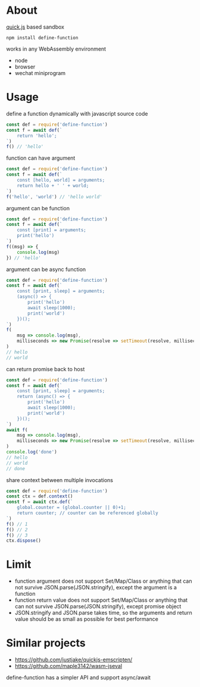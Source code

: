 # About

[quick.js](https://bellard.org/quickjs/) based sandbox

```
npm install define-function
```

works in any WebAssembly environment

* node
* browser
* wechat miniprogram

# Usage

define a function dynamically with javascript source code

```js
const def = require('define-function')
const f = await def(`
    return 'hello';
`)
f() // 'hello'
```

function can have argument

```js
const def = require('define-function')
const f = await def(`
    const [hello, world] = arguments;
    return hello + ' ' + world;
`)
f('hello', 'world') // 'hello world'
```

argument can be function

```js
const def = require('define-function')
const f = await def(`
    const [print] = arguments;
    print('hello')
`)
f((msg) => {
    console.log(msg)
}) // 'hello'
```

argument can be async function

```js
const def = require('define-function')
const f = await def(`
    const [print, sleep] = arguments;
    (async() => {
        print('hello')
        await sleep(1000);
        print('world')
    })();
`)
f(
    msg => console.log(msg),
    milliseconds => new Promise(resolve => setTimeout(resolve, milliseconds))
) 
// hello
// world
```

can return promise back to host

```js
const def = require('define-function')
const f = await def(`
    const [print, sleep] = arguments;
    return (async() => {
        print('hello')
        await sleep(1000);
        print('world')
    })();
`)
await f(
    msg => console.log(msg),
    milliseconds => new Promise(resolve => setTimeout(resolve, milliseconds))
)
console.log('done')
// hello
// world
// done
```

share context between multiple invocations

```js
const def = require('define-function')
const ctx = def.context()
const f = await ctx.def(`
    global.counter = (global.counter || 0)+1;
    return counter; // counter can be referenced globally
`)
f() // 1
f() // 2
f() // 3
ctx.dispose()
```

# Limit

* function argument does not support Set/Map/Class or anything that can not survive JSON.parse(JSON.stringify), except the argument is a function
* function return value does not support Set/Map/Class or anything that can not survive JSON.parse(JSON.stringify), except promise object
* JSON.stringify and JSON.parse takes time, so the arguments and return value should be as small as possible for best performance

# Similar projects

* https://github.com/justjake/quickjs-emscripten/
* https://github.com/maple3142/wasm-jseval

define-function has a simpler API and support async/await
